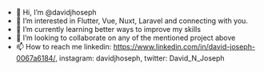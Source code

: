- 👋 Hi, I’m @davidjhoseph
- 👀 I’m interested in Flutter, Vue, Nuxt, Laravel and connecting with you.
- 🌱 I’m currently learning better ways to improve my skills
- 💞️ I’m looking to collaborate on any of the mentioned project above
- 📫 How to reach me linkedin: https://www.linkedin.com/in/david-joseph-0067a6184/, instagram: davidjhoseph, twitter: David_N_Joseph

<!---
davidjhoseph/davidjhoseph is a ✨ special ✨ repository because its `README.md` (this file) appears on your GitHub profile.
You can click the Preview link to take a look at your changes.
--->
